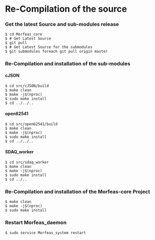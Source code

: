 # Re-Compilation of the source

### Get the latest Source and sub-modules release
```
$ cd Morfeas_core
$ # Get Latest Source
$ git pull
$ # Get Latest Source for the submodules
$ git submodules foreach git pull origin master
```
### Re-Compilation and installation of the sub-modules

#### cJSON
```
$ cd src/cJSON/build
$ make clean
$ make -j$(nproc)
$ sudo make install
$ cd ../../..
```
#### open62541
```
$ cd src/open62541/build
$ make clean
$ make -j$(nproc)
$ sudo make install
$ cd ../../..
```
#### SDAQ_worker
```
$ cd src/sdaq_worker
$ make clean
$ make -j$(nproc)
$ sudo make install
$ cd ../..
```
### Re-Compilation and installation of the Morfeas-core Project
```
$ make clean
$ make -j$(nproc)
$ sudo make install
```
### Restart Morfeas_daemon
```
$ sudo service Morfeas_system restart
```
